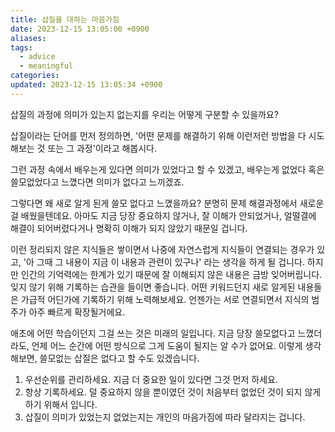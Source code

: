 ```yaml
---
title: 삽질을 대하는 마음가짐
date: 2023-12-15 13:05:00 +0900
aliases: 
tags:
  - advice
  - meaningful
categories: 
updated: 2023-12-15 13:05:34 +0900
---
```


삽질의 과정에 의미가 있는지 없는지를 우리는 어떻게 구분할 수 있을까요?

삽질이라는 단어를 먼저 정의하면, '어떤 문제를 해결하기 위해 이런저런 방법을 다 시도해보는 것 또는 그 과정'이라고 해봅시다.

그런 과정 속에서 배우는게 있다면 의미가 있었다고 할 수 있겠고, 배우는게 없었다 혹은 쓸모없었다고 느꼈다면 의미가 없다고 느끼겠죠.

그렇다면 왜 새로 알게 된게 쓸모 없다고 느꼈을까요? 분명히 문제 해결과정에서 새로운 걸 배웠을텐데요. 아마도 지금 당장 중요하지 않거나, 잘 이해가 안되었거나, 얼떨결에 해결이 되어버렸다거나 명확히 이해가 되지 않았기 때문일 겁니다.

이런 정리되지 않은 지식들은 쌓이면서 나중에 자연스럽게 지식들이 연결되는 경우가 있고, '아 그때 그 내용이 지금 이 내용과 관련이 있구나' 라는 생각을 하게 될 겁니다. 하지만 인간의 기억력에는 한계가 있기 때문에 잘 이해되지 않은 내용은 금방 잊어버립니다. 잊지 않기 위해 기록하는 습관을 들이면 좋습니다. 어떤 키워드던지 새로 알게된 내용들은 가급적 어딘가에 기록하기 위해 노력해보세요. 언젠가는 서로 연결되면서 지식의 범주가 아주 빠르게 확장될거에요.

애초에 어떤 학습이던지 그걸 쓰는 것은 미래의 일입니다. 지금 당장 쓸모없다고 느꼈더라도, 언제 어느 순간에 어떤 방식으로 그게 도움이 될지는 알 수가 없어요. 이렇게 생각해보면, 쓸모없는 삽질은 없다고 할 수도 있겠습니다.

1. 우선순위를 관리하세요. 지금 더 중요한 일이 있다면 그것 먼저 하세요.
2. 항상 기록하세요. 덜 중요하지 않을 뿐이였던 것이 처음부터 없었던 것이 되지 않게 하기 위해서 입니다.
3. 삽질이 의미가 있었는지 없었는지는 개인의 마음가짐에 따라 달라지는 겁니다.
